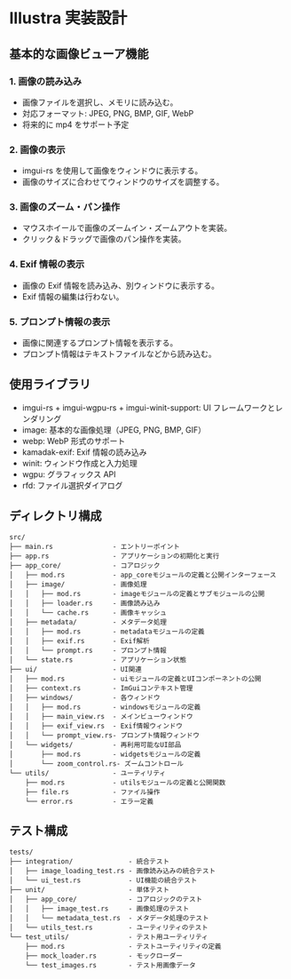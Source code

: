 # Illustra 実装設計

## 基本的な画像ビューア機能

### 1. 画像の読み込み

- 画像ファイルを選択し、メモリに読み込む。
- 対応フォーマット: JPEG, PNG, BMP, GIF, WebP
- 将来的に mp4 をサポート予定

### 2. 画像の表示

- imgui-rs を使用して画像をウィンドウに表示する。
- 画像のサイズに合わせてウィンドウのサイズを調整する。

### 3. 画像のズーム・パン操作

- マウスホイールで画像のズームイン・ズームアウトを実装。
- クリック＆ドラッグで画像のパン操作を実装。

### 4. Exif 情報の表示

- 画像の Exif 情報を読み込み、別ウィンドウに表示する。
- Exif 情報の編集は行わない。

### 5. プロンプト情報の表示

- 画像に関連するプロンプト情報を表示する。
- プロンプト情報はテキストファイルなどから読み込む。

## 使用ライブラリ

- imgui-rs + imgui-wgpu-rs + imgui-winit-support: UI フレームワークとレンダリング
- image: 基本的な画像処理（JPEG, PNG, BMP, GIF）
- webp: WebP 形式のサポート
- kamadak-exif: Exif 情報の読み込み
- winit: ウィンドウ作成と入力処理
- wgpu: グラフィックス API
- rfd: ファイル選択ダイアログ

## ディレクトリ構成

```
src/
├── main.rs               - エントリーポイント
├── app.rs                - アプリケーションの初期化と実行
├── app_core/             - コアロジック
│   ├── mod.rs            - app_coreモジュールの定義と公開インターフェース
│   ├── image/            - 画像処理
│   │   ├── mod.rs        - imageモジュールの定義とサブモジュールの公開
│   │   ├── loader.rs     - 画像読み込み
│   │   └── cache.rs      - 画像キャッシュ
│   ├── metadata/         - メタデータ処理
│   │   ├── mod.rs        - metadataモジュールの定義
│   │   ├── exif.rs       - Exif解析
│   │   └── prompt.rs     - プロンプト情報
│   └── state.rs          - アプリケーション状態
├── ui/                   - UI関連
│   ├── mod.rs            - uiモジュールの定義とUIコンポーネントの公開
│   ├── context.rs        - ImGuiコンテキスト管理
│   ├── windows/          - 各ウィンドウ
│   │   ├── mod.rs        - windowsモジュールの定義
│   │   ├── main_view.rs  - メインビューウィンドウ
│   │   ├── exif_view.rs  - Exif情報ウィンドウ
│   │   └── prompt_view.rs- プロンプト情報ウィンドウ
│   └── widgets/          - 再利用可能なUI部品
│       ├── mod.rs        - widgetsモジュールの定義
│       └── zoom_control.rs- ズームコントロール
└── utils/                - ユーティリティ
    ├── mod.rs            - utilsモジュールの定義と公開関数
    ├── file.rs           - ファイル操作
    └── error.rs          - エラー定義
```

## テスト構成

```
tests/
├── integration/              - 統合テスト
│   ├── image_loading_test.rs - 画像読み込みの統合テスト
│   └── ui_test.rs            - UI機能の統合テスト
├── unit/                     - 単体テスト
│   ├── app_core/             - コアロジックのテスト
│   │   ├── image_test.rs     - 画像処理のテスト
│   │   └── metadata_test.rs  - メタデータ処理のテスト
│   └── utils_test.rs         - ユーティリティのテスト
└── test_utils/               - テスト用ユーティリティ
    ├── mod.rs                - テストユーティリティの定義
    ├── mock_loader.rs        - モックローダー
    └── test_images.rs        - テスト用画像データ
```
